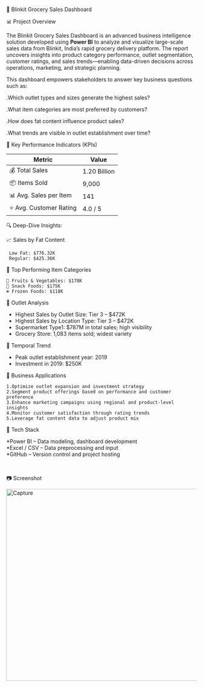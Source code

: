 🛒 Blinkit Grocery Sales Dashboard

 📊 Project Overview

The Blinkit Grocery Sales Dashboard is an advanced business intelligence solution developed using **Power BI** to analyze and visualize large-scale sales data from Blinkit, India’s rapid grocery delivery platform. The report uncovers insights into product category performance, outlet segmentation, customer ratings, and sales trends—enabling data-driven decisions across operations, marketing, and strategic planning.

This dashboard empowers stakeholders to answer key business questions such as:

  .Which outlet types and sizes generate the highest sales?
 
  .What item categories are most preferred by customers?
 
  .How does fat content influence product sales?
 
  .What trends are visible in outlet establishment over time?



 📌 Key Performance Indicators (KPIs)

| Metric                    | Value     |
|---------------------------|-----------|
| 💰 Total Sales            | 1.20 Billion |
| 📦 Items Sold             | 9,000     |
| 📊 Avg. Sales per Item    | 141      |
| ⭐ Avg. Customer Rating   | 4.0 / 5   |



🔍 Deep-Dive Insights:

  📈 Sales by Fat Content

     Low Fat: $776.32K  
     Regular: $425.36K  

🥇 Top Performing Item Categories

    🥦 Fruits & Vegetables: $178K  
    🍪 Snack Foods: $175K  
    ❄️ Frozen Foods: $118K  

🏬 Outlet Analysis

   - Highest Sales by Outlet Size: Tier 3 – $472K  
   - Highest Sales by Location Type: Tier 3 – $472K  
   - Supermarket Type1: $787M in total sales; high visibility  
   - Grocery Store: 1,083 items sold; widest variety  

📅 Temporal Trend

   - Peak outlet establishment year: 2019  
   - Investment in 2019: $250K  



🎯 Business Applications

    1.Optimize outlet expansion and investment strategy  
    2.Segment product offerings based on performance and customer preference  
    3.Enhance marketing campaigns using regional and product-level insights  
    4.Monitor customer satisfaction through rating trends  
    5.Leverage fat content data to adjust product mix  



 🧰 Tech Stack

  *Power BI – Data modeling, dashboard development  
  *Excel / CSV – Data preprocessing and input  
  *GitHub – Version control and project hosting  



 

📷 Screenshot


<img width="917" height="506" alt="Capture" src="https://github.com/user-attachments/assets/b2aca9c1-d84f-448c-b9f6-c85842da1159" />



